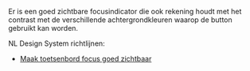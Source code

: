 <!-- @license CC0-1.0 -->

Er is een goed zichtbare focusindicator die ook rekening houdt met het contrast met de verschillende achtergrondkleuren waarop de button gebruikt kan worden.

NL Design System richtlijnen:

- [Maak toetsenbord focus goed zichtbaar](/richtlijnen/formulieren/visueel-ontwerp/focus-goed-zichtbaar/)
